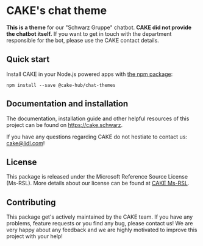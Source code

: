 # CAKE's chat theme

**This is a theme** for our "Schwarz Gruppe" chatbot. **CAKE did not provide the chatbot itself.** If you want to get in touch with the department responsible for the bot, please use the CAKE contact details.

## Quick start

Install CAKE in your Node.js powered apps with [the npm package](https://www.npmjs.com/package/@cake-hub/chat-themes):

```console
npm install --save @cake-hub/chat-themes
```

## Documentation and installation

The documentation, installation guide and other helpful resources of this project can be found on <https://cake.schwarz>.

If you have any questions regarding CAKE do not hestiate to contact us: <cake@lidl.com>!

## License

This package is released under the Microsoft Reference Source License (Ms-RSL).
More details about our license can be found at [CAKE Ms-RSL](./LICENSE).

## Contributing

This package get's actively maintained by the CAKE team. If you have any problems, feature requests or you find any bug, please contact us! We are very happy about any feedback and we are highly motivated to improve this project with your help!
